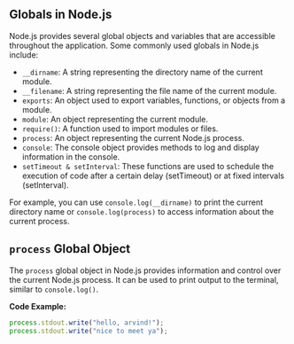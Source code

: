 ## Globals in Node.js

Node.js provides several global objects and variables that are accessible throughout the application. Some commonly used globals in Node.js include:

- `__dirname`: A string representing the directory name of the current module.
- `__filename`: A string representing the file name of the current module.
- `exports`: An object used to export variables, functions, or objects from a module.
- `module`: An object representing the current module.
- `require()`: A function used to import modules or files.
- `process`: An object representing the current Node.js process.
- `console`: The console object provides methods to log and display information in the console.
- `setTimeout & setInterval`: These functions are used to schedule the execution of code after a certain delay (setTimeout) or at fixed intervals (setInterval).

For example, you can use `console.log(__dirname)` to print the current directory name or `console.log(process)` to access information about the current process.

## `process` Global Object

The `process` global object in Node.js provides information and control over the current Node.js process. It can be used to print output to the terminal, similar to `console.log()`.

**Code Example:**

```javascript
process.stdout.write("hello, arvind!");
process.stdout.write("nice to meet ya");
```
